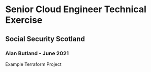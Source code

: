 # Senior Cloud Engineer Technical Exercise
## Social Security Scotland
### Alan Butland - June 2021


Example Terraform Project
